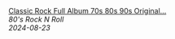 <!--2024-08-23 10:11:51-->
<div class="yb">
  <a class="nodecor" href="/posts.html?rok/classic_rock_full_album_70s_80s_90s_original_playlistmetallica_aerosmith_acdc_nirvana_bon_jovi">
    <img class="preview" data-videoid="nUoMkOghQBM" src="https://i3.ytimg.com/vi/nUoMkOghQBM/hqdefault.jpg" align="middle" alt="">
  </a>
  <div class="inlbl text">
    <a class="nodecor" href="/posts.html?rok/classic_rock_full_album_70s_80s_90s_original_playlistmetallica_aerosmith_acdc_nirvana_bon_jovi">Classic Rock Full Album 70s 80s 90s Original...</a><br>
    <i class="smaller2">80's Rock N Roll</i><br>
    <i class="smaller3">2024-08-23</i>
  </div>
</div>
